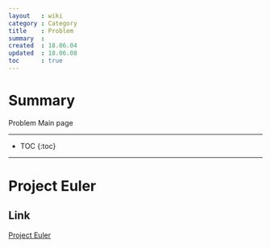 ```yaml
---
layout   : wiki
category : Category
title    : Problem
summary  : 
created  : 18.06.04
updated  : 18.06.08
toc      : true
---
```


# Summary

Problem Main page

* * *

* TOC
 {:toc}

* * *

# Project Euler

## Link

[Project Euler](https://projecteuler.net/)